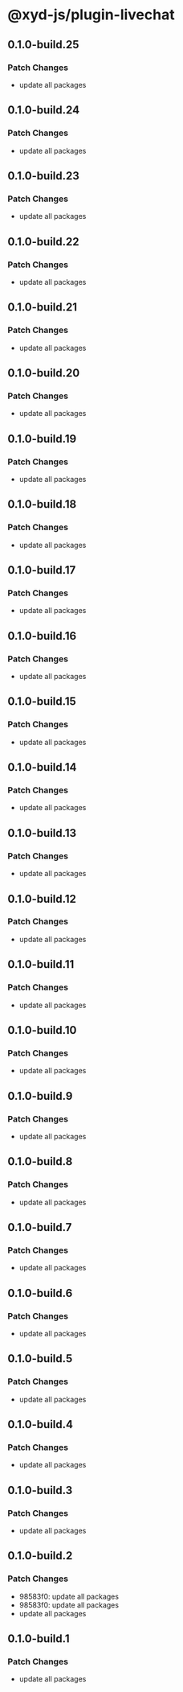 # @xyd-js/plugin-livechat

## 0.1.0-build.25

### Patch Changes

- update all packages

## 0.1.0-build.24

### Patch Changes

- update all packages

## 0.1.0-build.23

### Patch Changes

- update all packages

## 0.1.0-build.22

### Patch Changes

- update all packages

## 0.1.0-build.21

### Patch Changes

- update all packages

## 0.1.0-build.20

### Patch Changes

- update all packages

## 0.1.0-build.19

### Patch Changes

- update all packages

## 0.1.0-build.18

### Patch Changes

- update all packages

## 0.1.0-build.17

### Patch Changes

- update all packages

## 0.1.0-build.16

### Patch Changes

- update all packages

## 0.1.0-build.15

### Patch Changes

- update all packages

## 0.1.0-build.14

### Patch Changes

- update all packages

## 0.1.0-build.13

### Patch Changes

- update all packages

## 0.1.0-build.12

### Patch Changes

- update all packages

## 0.1.0-build.11

### Patch Changes

- update all packages

## 0.1.0-build.10

### Patch Changes

- update all packages

## 0.1.0-build.9

### Patch Changes

- update all packages

## 0.1.0-build.8

### Patch Changes

- update all packages

## 0.1.0-build.7

### Patch Changes

- update all packages

## 0.1.0-build.6

### Patch Changes

- update all packages

## 0.1.0-build.5

### Patch Changes

- update all packages

## 0.1.0-build.4

### Patch Changes

- update all packages

## 0.1.0-build.3

### Patch Changes

- update all packages

## 0.1.0-build.2

### Patch Changes

- 98583f0: update all packages
- 98583f0: update all packages
- update all packages

## 0.1.0-build.1

### Patch Changes

- update all packages
